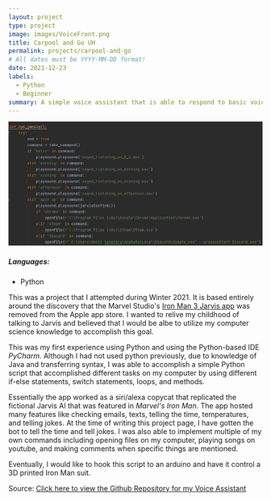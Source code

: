 ```yaml
---
layout: project
type: project
image: images/VoiceFront.png
title: Carpool and Go UH
permalink: projects/carpool-and-go
# All dates must be YYYY-MM-DD format!
date: 2021-12-23
labels:
  - Python
  - Beginner
summary: A simple voice assistant that is able to respond to basic voice commands.
---
```


<img class="ui image" src="../images/RunJarvis.JPG">

<h5> Languages:</h5>
  <ul>
  <li>Python</li>
  </ul>
  
This was a project that I attempted during Winter 2021. It is based entirely around the discovery that the Marvel Studio's [Iron Man 3 Jarvis app](https://www.youtube.com/watch?v=6i5hho2aD-E) was removed from the Apple app store. I wanted to relive my childhood of talking to Jarvis and believed that I would be albe to utilize my computer science knowledge to accomplish this goal.

This was my first experience using Python and using the Python-based IDE <em>PyCharm</em>. Although I had not used python previously, due to knowledge of Java and transferring syntax, I was able to accomplish a simple Python script that accomplished different tasks on my computer by using different if-else statements, switch statements, loops, and methods.

Essentially the app worked as a siri/alexa copycat that replicated the fictional Jarvis AI that was featured in <em>Marvel's Iron Man</em>. The app hosted many features like checking emails, texts, telling the time, temperatures, and telling jokes. At the time of writing this project page, I have gotten the bot to tell the time and tell jokes. I was also able to implement multiple of my own commands including opening files on my computer, playing songs on youtube, and making comments when specific things are mentioned.

Eventually, I would like to hook this script to an arduino and have it control a 3D printed Iron Man suit.

Source: <a href="https://github.com/sanehirakenji/jarvistest"><i class="large github icon"></i>Click here to view the Github Repository for my Voice Assistant</a>
